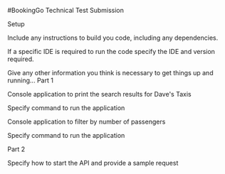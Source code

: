 #BookingGo Technical Test Submission

Setup

Include any instructions to build you code, including any dependencies.

If a specific IDE is required to run the code specify the IDE and version required.

Give any other information you think is necessary to get things up and running...
Part 1

Console application to print the search results for Dave's Taxis

Specify command to run the application

Console application to filter by number of passengers

Specify command to run the application

Part 2

Specify how to start the API and provide a sample request
